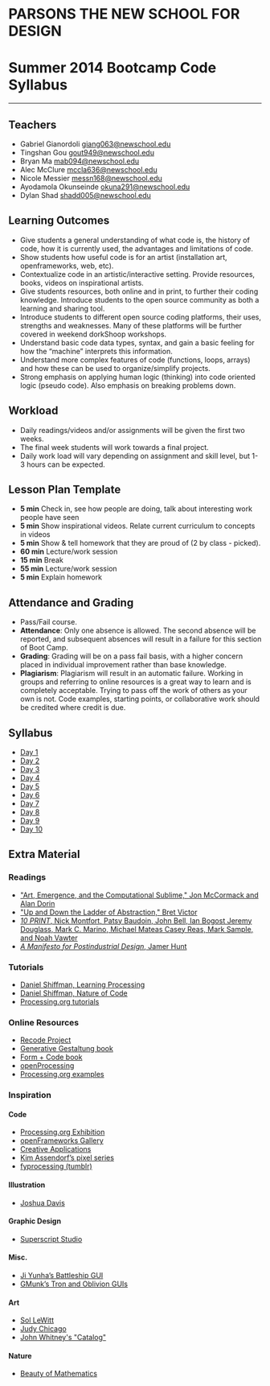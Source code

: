 # PARSONS THE NEW SCHOOL FOR DESIGN
# Summer 2014 Bootcamp Code Syllabus
-------------------------------------------------------------------

## Teachers

* Gabriel Gianordoli <giang063@newschool.edu>
* Tingshan Gou <gout949@newschool.edu>
* Bryan Ma <mab094@newschool.edu>
* Alec McClure <mccla636@newschool.edu>
* Nicole Messier <messn168@newschool.edu>
* Ayodamola Okunseinde <okuna291@newschool.edu>
* Dylan Shad <shadd005@newschool.edu>

## Learning Outcomes
* Give students a general understanding of what code is, the history of code, how it is currently used, the advantages and limitations of code.
* Show students how useful code is for an artist (installation art, openframeworks, web, etc).
* Contextualize code in an artistic/interactive setting. Provide resources, books, videos on inspirational artists.
* Give students resources, both online and in print, to further their coding knowledge.  Introduce students to the open source community as both a learning and sharing tool.
* Introduce students to different open source coding platforms, their uses, strengths and weaknesses. Many of these platforms will be further covered in weekend dorkShoop workshops.
* Understand basic code data types, syntax, and gain a basic feeling for how the “machine” interprets this information.
* Understand more complex features of code (functions, loops, arrays) and how these can be used to organize/simplify projects.
* Strong emphasis on applying human logic (thinking) into code oriented logic (pseudo code). Also emphasis on breaking problems down.

## Workload
* Daily readings/videos and/or assignments will be given the first two weeks.
* The final week students will work towards a final project.
* Daily work load will vary depending on assignment and skill level, but 1-3 hours can be expected.

## Lesson Plan Template
* **5 min** Check in, see how people are doing, talk about interesting work people have seen
* **5 min** Show inspirational videos. Relate current curriculum to concepts in videos
* **5 min** Show & tell homework that they are proud of (2 by class - picked).
* **60 min** Lecture/work session
* **15 min** Break
* **55 min** Lecture/work session
* **5 min** Explain homework

## Attendance and Grading
* Pass/Fail course.
* **Attendance**: Only one absence is allowed. The second absence will be reported, and
subsequent absences will result in a failure for this section of Boot Camp.
* **Grading**: Grading will be on a pass fail basis, with a higher concern placed in individual
improvement rather than base knowledge.
* **Plagiarism**: Plagiarism will result in an automatic failure. Working in groups and referring to online resources is a great way to learn and is completely acceptable. Trying to pass off the work of others as your own is not. Code examples, starting points, or collaborative work should be credited where credit is due.

## Syllabus
* [Day 1](https://github.com/gianordoli/bootcamp_2014_code/blob/master/day_01/README.md)
* [Day 2](https://github.com/gianordoli/bootcamp_2014_code/blob/master/day_02/README.md)
* [Day 3](https://github.com/gianordoli/bootcamp_2014_code/blob/master/day_03/README.md)
* [Day 4](https://github.com/gianordoli/bootcamp_2014_code/blob/master/day_04/README.md)
* [Day 5](https://github.com/gianordoli/bootcamp_2014_code/blob/master/day_05/README.md)
* [Day 6](https://github.com/gianordoli/bootcamp_2014_code/blob/master/day_06/README.md)
* [Day 7](https://github.com/gianordoli/bootcamp_2014_code/blob/master/day_07/README.md)
* [Day 8](https://github.com/gianordoli/bootcamp_2014_code/blob/master/day_08/README.md)
* [Day 9](https://github.com/gianordoli/bootcamp_2014_code/blob/master/day_09/README.md)
* [Day 10](https://github.com/gianordoli/bootcamp_2014_code/blob/master/day_10/README.md)

## Extra Material
### Readings
* ["Art, Emergence, and the Computational Sublime," Jon McCormack and Alan Dorin](http://www.csse.monash.edu.au/~jonmc/research/Papers/art-2it.pdf?q=emergence)
* ["Up and Down the Ladder of Abstraction," Bret Victor](http://worrydream.com/LadderOfAbstraction/)
* [*10 PRINT*, Nick Montfort, Patsy Baudoin, John Bell, Ian Bogost
Jeremy Douglass, Mark C. Marino, Michael Mateas
Casey Reas, Mark Sample, and Noah Vawter](http://10print.org/)
* [*A Manifesto for Postindustrial Design*, Jamer Hunt](http://dcrit.sva.edu/view/readingroom/a-manifesto-for-postindustrial-design/)

### Tutorials
* [Daniel Shiffman, Learning Processing](http://www.learningprocessing.com)
* [Daniel Shiffman, Nature of Code](http://natureofcode.com/book)
* [Processing.org tutorials](http://processing.org/tutorials)

### Online Resources
* [Recode Project](http://recodeproject.com)
* [Generative Gestaltung book](http://www.generative-gestaltung.de/code)
* [Form + Code book](http://formandcode.com/code-examples)
* [openProcessing](http://openprocessing.org)
* [Processing.org examples](http://processing.org/examples/)

### Inspiration
#### Code
* [Processing.org Exhibition](http://processing.org/exhibition)
* [openFrameworks Gallery](http://openframeworks.cc/gallery)
* [Creative Applications](http://www.creativeapplications.net)
* [Kim Assendorf’s pixel series](http://kimasendorf.com/)
* [fyprocessing (tumblr)](http://fyprocessing.tumblr.com)

#### Illustration
* [Joshua Davis](http://www.joshuadavis.com)

#### Graphic Design
* [Superscript Studio](http://www.super-script.com/v2/fr/super/page/projets/design-graphique/nuits-sonores-2013108)

#### Misc.
* [Ji Yunha’s Battleship GUI](http://jiyunha.com/Battleship)
* [GMunk’s Tron and Oblivion GUIs](http://work.gmunk.com/)

#### Art
* [Sol LeWitt](http://en.wikipedia.org/wiki/Sol_LeWitt)
* [Judy Chicago](http://www.judychicago.com/gallery.php?name=Minimal+Works+Gallery)
* [John Whitney's "Catalog"](https://www.youtube.com/watch?v=TbV7loKp69s)

#### Nature
* [Beauty of Mathematics](https://vimeo.com/77330591)
